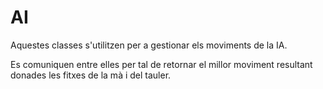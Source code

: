 # AI

Aquestes classes s'utilitzen per a gestionar els moviments de la IA.

Es comuniquen entre elles per tal de retornar el millor moviment resultant donades les fitxes de la mà i del tauler.
